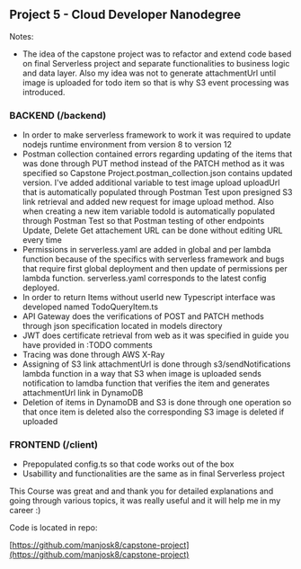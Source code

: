 ## Project 5 - Cloud Developer Nanodegree

Notes:

- The idea of the capstone project was to refactor and extend code based on final Serverless project and separate functionalities to business logic and data layer. Also my idea was not to generate attachmentUrl until image is uploaded for todo item so that is why S3 event processing was introduced.

### BACKEND (/backend)

- In order to make serverless framework to work it was required to update nodejs runtime environment from version 8 to version 12
- Postman collection contained errors regarding updating of the items that was done through PUT method instead of the PATCH method as it was specified so Capstone Project.postman_collection.json contains updated version. I've added additional variable to test image upload uploadUrl that is automatically populated through Postman Test upon presigned S3 link retrieval and added new request for image upload method. Also when creating a new item variable todoId is automatically populated through Postman Test so that Postman testing of other endpoints Update, Delete Get attachement URL can be done without editing URL every time
- Permissions in serverless.yaml are added in global and per lambda function because of the specifics with serverless framework and bugs that require first global deployment and then update of permissions per lambda function. serverless.yaml corresponds to the latest config deployed.
- In order to return Items without userId new Typescript interface was developed named TodoQueryItem.ts
- API Gateway does the verifications of POST and PATCH methods through json specification located in models directory
- JWT does certificate retrieval from web as it was specified in guide you have provided in :TODO comments
- Tracing was done through AWS X-Ray
- Assigning of S3 link attachmentUrl is done through s3/sendNotifications lambda function in a way that S3 when image is uploaded sends notification to lamdba function that verifies the item and generates attachmentUrl link in DynamoDB
- Deletion of items in DynamoDB and S3 is done through one operation so that once item is deleted also the corresponding S3 image is deleted if uploaded

### FRONTEND (/client)

- Prepopulated config.ts so that code works out of the box
- Usabillity and functionalities are the same as in final Serverless project


This Course was great and and thank you for detailed explanations and going through various topics, it was really useful and it will help me in my career :)

Code is located in repo:

[https://github.com/manjosk8/capstone-project](https://github.com/manjosk8/capstone-project)